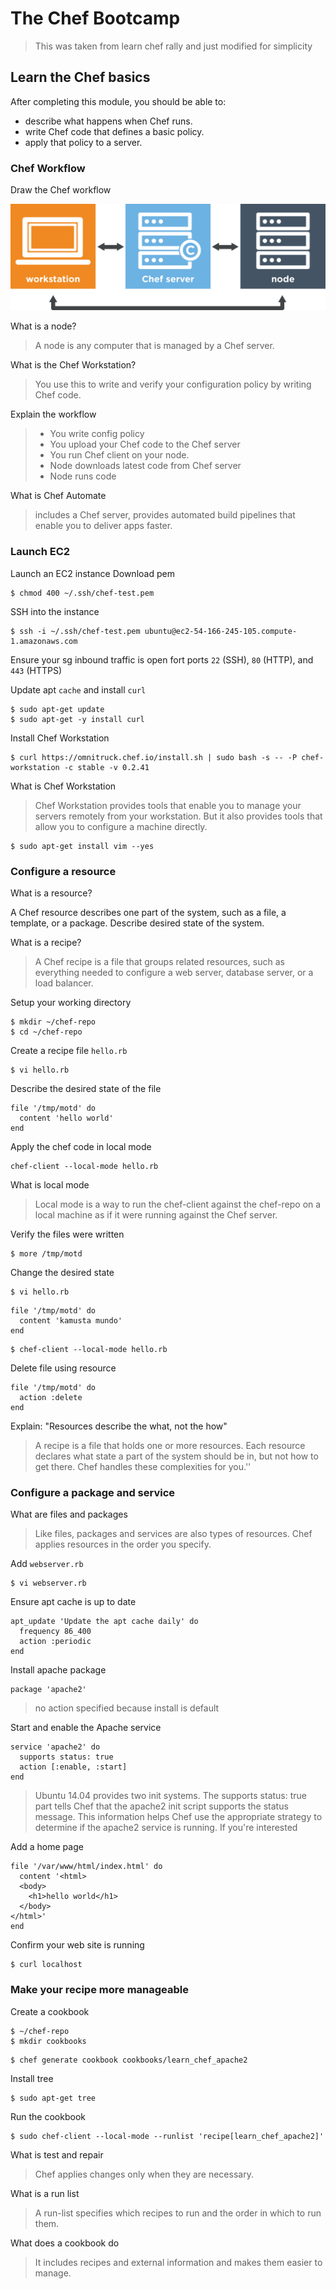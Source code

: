 # The Chef Bootcamp
> This was taken from learn chef rally and just modified for simplicity

## Learn the Chef basics 

After completing this module, you should be able to:

- describe what happens when Chef runs.
- write Chef code that defines a basic policy.
- apply that policy to a server.

### Chef Workflow
Draw the Chef workflow

![chef_workflow.png](chef_workflow.png)

What is a node?
> A node is any computer that is managed by a Chef server.

What is the Chef Workstation?
> You use this to write and verify your configuration policy by writing Chef code.

Explain the workflow
> - You write config policy
> - You upload your Chef code to the Chef server 
> - You run Chef client on your node.
> - Node downloads latest code from Chef server 
> - Node runs code

What is Chef Automate
>includes a Chef server, provides automated build pipelines that enable you to deliver apps faster.

### Launch EC2

Launch an EC2 instance
Download pem
```
$ chmod 400 ~/.ssh/chef-test.pem
```
SSH into the instance
```
$ ssh -i ~/.ssh/chef-test.pem ubuntu@ec2-54-166-245-105.compute-1.amazonaws.com
```

 Ensure your sg inbound traffic is open fort ports `22` (SSH), `80` (HTTP), and `443` (HTTPS) 

Update apt `cache` and install `curl`
```
$ sudo apt-get update
$ sudo apt-get -y install curl
```

Install Chef Workstation
```
$ curl https://omnitruck.chef.io/install.sh | sudo bash -s -- -P chef-workstation -c stable -v 0.2.41
```

What is Chef Workstation
> Chef Workstation provides tools that enable you to manage your servers remotely from your workstation. But it also provides tools that allow you to configure a machine directly.

```
$ sudo apt-get install vim --yes
```

### Configure a resource
What is a resource?
> 	
A Chef resource describes one part of the system, such as a file, a template, or a package. Describe desired state of the system.

What is a recipe?
>  A Chef recipe is a file that groups related resources, such as everything needed to configure a web server, database server, or a load balancer.

Setup your working directory
```
$ mkdir ~/chef-repo
$ cd ~/chef-repo
```

Create a recipe file `hello.rb`
```
$ vi hello.rb
```
Describe the desired state of the file
```
file '/tmp/motd' do
  content 'hello world'
end
```
Apply the chef code in local mode
```
chef-client --local-mode hello.rb
```
What is local mode
> Local mode is a way to run the chef-client against the chef-repo on a local machine as if it were running against the Chef server.

Verify the files were written
```
$ more /tmp/motd
```
Change the desired state 
```
$ vi hello.rb
```
```
file '/tmp/motd' do
  content 'kamusta mundo'
end
```
```
$ chef-client --local-mode hello.rb
```
Delete file using resource
```
file '/tmp/motd' do
  action :delete
end
```
Explain: "Resources describe the what, not the how"
> A recipe is a file that holds one or more resources. Each resource declares what state a part of the system should be in, but not how to get there. Chef handles these complexities for you.''

### Configure a package and service
What are files and packages
> Like files, packages and services are also types of resources. Chef applies resources in the order you specify.

Add `webserver.rb`
```
$ vi webserver.rb
```
Ensure apt cache is up to date
```
apt_update 'Update the apt cache daily' do
  frequency 86_400
  action :periodic
end
```
Install apache package
```
package 'apache2'
```
> no action specified because install is default

Start and enable the Apache service
```
service 'apache2' do
  supports status: true
  action [:enable, :start]
end
```
> Ubuntu 14.04 provides two init systems. The supports status: true part tells Chef that the apache2 init script supports the status message. This information helps Chef use the appropriate strategy to determine if the apache2 service is running. If you're interested

Add a home page 
```
file '/var/www/html/index.html' do
  content '<html>
  <body>
    <h1>hello world</h1>
  </body>
</html>'
end
```
Confirm your web site is running
```
$ curl localhost
```
### Make your recipe more manageable
Create a cookbook
```
$ ~/chef-repo
$ mkdir cookbooks
```
```
$ chef generate cookbook cookbooks/learn_chef_apache2
```
Install tree 
```
$ sudo apt-get tree
```
Run the cookbook
```
$ sudo chef-client --local-mode --runlist 'recipe[learn_chef_apache2]'
```
What is test and repair
> Chef applies changes only when they are necessary.

What is a run list
> A run-list specifies which recipes to run and the order in which to run them.

What does a cookbook do
> It includes recipes and external information and makes them easier to manage.










